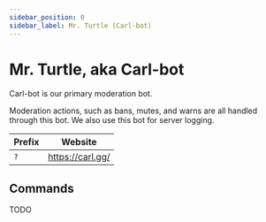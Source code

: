 ```yaml
---
sidebar_position: 0
sidebar_label: Mr. Turtle (Carl-bot)
---
```


# Mr. Turtle, aka Carl-bot

Carl-bot is our primary moderation bot.

Moderation actions, such as bans, mutes, and warns are all handled through this bot. We also use this bot for server logging. 

| Prefix | Website          |
| ------ | ---------------- |
| `?`    | https://carl.gg/ |

## Commands

TODO
